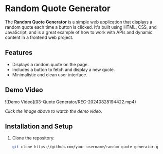# Random Quote Generator

The **Random Quote Generator** is a simple web application that displays a random quote each time a button is clicked. It's built using HTML, CSS, and JavaScript, and is a great example of how to work with APIs and dynamic content in a frontend web project.

## Features

- Displays a random quote on the page.
- Includes a button to fetch and display a new quote.
- Minimalistic and clean user interface.

## Demo Video

![Demo Video](03-Quote Generator/REC-20240828194422.mp4)

*Click the image above to watch the demo video.*

## Installation and Setup

1. Clone the repository:
   ```bash
   git clone https://github.com/your-username/random-quote-generator.git

